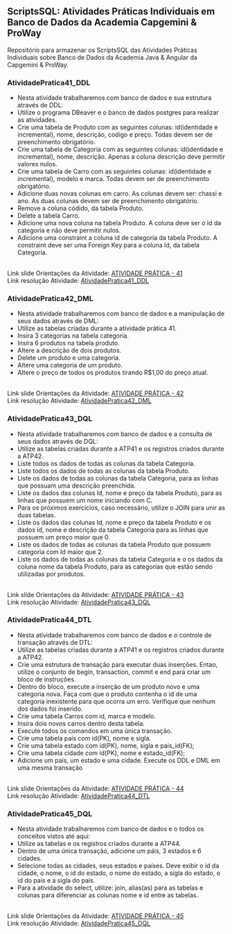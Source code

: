 # <h2>ScriptsSQL: Atividades Práticas Individuais em Banco de Dados da Academia Capgemini & ProWay</h2>
Repositório para armazenar os ScriptsSQL das Atividades Práticas Individuais sobre Banco de Dados da Academia Java &amp; Angular da Capgemini &amp; ProWay.

<h3>AtividadePratica41_DDL</h3>
<ul>
  <li>  Nesta atividade trabalharemos com banco de dados e sua estrutura através de DDL:</li>
  <li>  Utilize o programa DBeaver e o banco de dados postgres para realizar as atividades.</li>
  <li>  Crie uma tabela de Produto com as seguintes colunas: id(identidade e incremental), nome, descrição, codigo e preço. Todas devem ser de preenchimento obrigatório.</li>
  <li>  Crie uma tabela de Categoria com as seguintes colunas: id(identidade e incremental), nome, descrição. Apenas a coluna descrição deve permitir valores nulos.</li>
  <li>  Crie uma tabela de Carro com as seguintes colunas: id(identidade e incremental), modelo e marca. Todas devem ser de preenchimento obrigatório.</li>
  <li>  Adicione duas novas colunas em carro. As colunas devem ser: chassi e ano. As duas colunas devem ser de preenchimento obrigatório. </li>
  <li>  Remove a coluna códido, da tabela Produto.</li>
  <li>  Delete a tabela Carro.</li>
  <li>  Adicione uma nova coluna na tabela Produto. A coluna deve ser o id da categoria e não deve permitir nulos.</li>
  <li>  Adicione uma constraint a coluna id de categoria da tabela Produto. A constraint deve ser uma Foreign Key para a coluna Id, da tabela Categoria.</li>
</ul>
<br />
Link slide Orientações da Atividade: <a href="https://docs.google.com/presentation/d/1jYKEJS9JJg50VpBwqYrqiA-EPkzlhIApU1j72SCM9ys/edit#slide=id.gecd232fb99_0_0">ATIVIDADE PRÁTICA - 41<a/>
<br />  
Link resolução Atividade: <a href="https://github.com/ReAraujo/AtividadesPraticas_ScriptsSQL_BancoDeDados_Individuais_AcademiaCapgeminiProWay/tree/main/AtividadePratica41_DDL">AtividadePratica41_DDL<a/>
<br />
  
<h3>AtividadePratica42_DML</h3>
<ul>
  <li>  Nesta atividade trabalharemos com banco de dados e a manipulação de seus dados através de DML:</li>
  <li>  Utilize as tabelas criadas durante a atividade prática 41.</li>
  <li>  Insira 3 categorias na tabela categoria.</li>
  <li>  Insira 6 produtos na tabela produto.</li>
  <li>  Altere a descrição de dois produtos.</li>
  <li>  Delete um produto e uma categoria. </li>
  <li>  Altere uma categoria de um produto.</li>
  <li>  Altere o preço de todos os produtos tirando R$1,00 do preço atual.  </li>
</ul>
<br />
Link slide Orientações da Atividade: <a href="https://docs.google.com/presentation/d/1OkxaPcg-9-DU4tz6EsaLjNlk71Ry3R9KfuP_BIOv7VE/edit#slide=id.gecd232fb99_0_0">ATIVIDADE PRÁTICA - 42<a/>
<br />    
Link resolução Atividade: <a href="https://github.com/ReAraujo/AtividadesPraticas_ScriptsSQL_BancoDeDados_Individuais_AcademiaCapgeminiProWay/tree/main/AtividadePratica42_DML">AtividadePratica42_DML<a/>
<br />
  
<h3>AtividadePratica43_DQL</h3>
<ul>
  <li>  Nesta atividade trabalharemos com banco de dados e a consulta de seus dados através de DQL:</li>
  <li>  Utilize as tabelas criadas durante a ATP41 e os registros criados durante a ATP42.</li>
  <li>  Liste todos os dados de todas as colunas da tabela Categoria.</li>
  <li>  Liste todos os dados de todas as colunas da tabela Produto.</li>
  <li>  Liste os dados de todas as colunas da tabela Categoria, para as linhas que possuam uma descrição preenchida.</li>
  <li>  Liste os dados das colunas Id, nome e preço da tabela Produto, para as linhas que possuem um nome iniciando com C.</li>
  <li>  Para os próximos exercícios, caso necessário, utilize o JOIN para unir as duas tabelas.</li>
  <li>  Liste os dados das colunas Id, nome e preço da tabela Produto e os dados id, nome e descrição da tabela Categoria para as linhas que possuem um preço maior que 0.</li>
  <li>  Liste os dados de todas as colunas da tabela Produto que possuem categoria com Id maior que 2.</li>
  <li>  Liste os dados de todas as colunas da tabela Categoria e o os dados da coluna nome da tabela Produto, para as categorias que estão sendo utilizadas por produtos.  </li>
</ul>
<br />
Link slide Orientações da Atividade: <a href="https://docs.google.com/presentation/d/1o4wlAKg6PkUC8Pb4EXcHOj_0zFjW0OCz0EaisI6QYGk/edit#slide=id.gecd232fb99_0_0">ATIVIDADE PRÁTICA - 43<a/>
<br />    
Link resolução Atividade: <a href="https://github.com/ReAraujo/AtividadesPraticas_ScriptsSQL_BancoDeDados_Individuais_AcademiaCapgeminiProWay/tree/main/AtividadePratica43_DQL">AtividadePratica43_DQL<a/>
<br />
  
<h3>AtividadePratica44_DTL</h3>
<ul>
  <li>  Nesta atividade trabalharemos com banco de dados e o controle de transação através de DTL:</li>
  <li>  Utilize as tabelas criadas durante a ATP41 e os registros criados durante a ATP42.</li>
  <li>  Crie uma estrutura de transação para executar duas inserções. Entao, utilize o conjunto de begin, transaction, commit e end para criar um bloco de instruções.</li>
  <li>  Dentro do bloco, execute a inserção de um produto novo e uma categoria nova. Faça com que o produto contenha o id de uma categoria inexistente para que ocorra um erro. Verifique que nenhum dos dados foi inserido.</li>
  <li>  Crie uma tabela Carros com id, marca e modelo. </li>
  <li>  Insira dois novos carros dentro desta tabela. </li>
  <li>  Execute todos os comandos em uma única transação.</li>
  <li>  Crie uma tabela país com id(PK), nome e sigla.</li>
  <li>  Crie uma tabela estado com id(PK), nome, sigla e pais_id(FK);</li>
  <li>  Crie uma tabela cidade com id(PK), nome e estado_id(FK);</li>
  <li>  Adicione um país, um estado e uma cidade. Execute os DDL e DML em uma mesma transação  </li>
</ul>
<br />
Link slide Orientações da Atividade: <a href="https://docs.google.com/presentation/d/1b9I5Z-Ex2zpKJ63AOwcqiVDVAGH5PM5oQM5M7y2ygu8/edit#slide=id.gecd232fb99_0_0">ATIVIDADE PRÁTICA - 44<a/>
<br />    
Link resolução Atividade: <a href="https://github.com/ReAraujo/AtividadesPraticas_ScriptsSQL_BancoDeDados_Individuais_AcademiaCapgeminiProWay/tree/main/AtividadePratica44_DTL">AtividadePratica44_DTL<a/>
<br />  

<h3>AtividadePratica45_DQL</h3>
<ul>
  <li> Nesta atividade trabalharemos com banco de dados e o todos os conceitos vistos até aqui:</li>
  <li> Utilize as tabelas e os registros criados durante a ATP44.</li>
  <li> Dentro de uma única transação, adicione um páis, 3 estados e 6 cidades.</li>
  <li>  Selecione todas as cidades, seus estados e países. Deve exibir o id da cidade, o nome, o id do estado, o nome do estado, a sigla do estado, o id do país e a sigla do país.</li>
  <li>  Para a atividade do select, utilize: join, alias(as) para as tabelas e colunas para diferenciar as colunas nome e id entre as tabelas. </li>
</ul>
<br />
Link slide Orientações da Atividade: <a href="https://docs.google.com/presentation/d/1qoFwGof9JFhI2b2Y6pQSNIVWmlvK9LMCR1EiYeGBCoQ/edit#slide=id.gecd232fb99_0_0T">ATIVIDADE PRÁTICA - 45<a/>
<br />    
Link resolução Atividade: <a href="https://github.com/ReAraujo/AtividadesPraticas_ScriptsSQL_BancoDeDados_Individuais_AcademiaCapgeminiProWay/tree/main/AtividadePratica45_DQL">AtividadePratica45_DQL<a/>
<br />  
  
